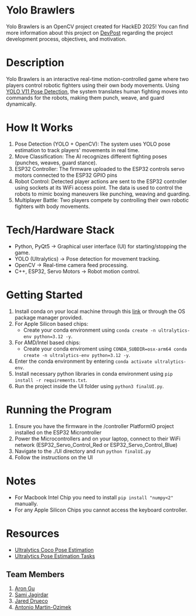# Yolo Brawlers

Yolo Brawlers is an OpenCV project created for HackED 2025! You can find more information about this project
on [DevPost](https://devpost.com/software/yolo-brawlers) regarding the project development process, objectives, and motivation.

# Description

Yolo Brawlers is an interactive real-time motion-controlled game where two players control robotic fighters using their own body movements. Using [YOLO V11 Pose Detection](https://github.com/ultralytics/ultralytics), the system translates human fighting moves into commands for the robots, making them punch, weave, and guard dynamically.

# How It Works

1. Pose Detection (YOLO + OpenCV): The system uses YOLO pose estimation to track players' movements in real time.
2. Move Classification: The AI recognizes different fighting poses (punches, weaves, guard stance).
3. ESP32 Controller: The firmware uploaded to the ESP32 controls servo motors connected to the ESP32 GPIO pins
4. Robot Control: Detected player actions are sent to the ESP32 controller using sockets at its WiFi access point. The data is used to control the robots to mimic boxing maneuvers like punching, weaving and guarding.
5. Multiplayer Battle: Two players compete by controlling their own robotic fighters with body movements.

# Tech/Hardware Stack

-   Python, PyQt5 → Graphical user interface (UI) for starting/stopping the game.
-   YOLO (Ultralytics) → Pose detection for movement tracking.
-   OpenCV → Real-time camera feed processing.
-   C++, ESP32, Servo Motors → Robot motion control.

# Getting Started

1. Install conda on your local machine through this [link](https://docs.anaconda.com/anaconda/install/) or through the OS package manager provided.
2. For Apple Silicon based chips:
    - Create your conda environment using `conda create -n ultralytics-env python=3.12 -y`.
3. For AMD/Intel based chips:
    - Create your conda enviroment using `CONDA_SUBDIR=osx-arm64 conda create -n ultralytics-env python=3.12 -y`.
4. Enter the conda environment by entering `conda activate ultralytics-env`.
5. Install necessary python libraries in conda environment using `pip install -r requirements.txt`.
6. Run the project inside the UI folder using `python3 finalUI.py`.

# Running the Program
1. Ensure you have the firmware in the /controller PlatformIO project installed on the ESP32 Microntroller
2. Power the Microcontrollers and on your laptop, connect to their WiFi network (ESP32_Servo_Control_Red or ESP32_Servo_Control_Blue)
2. Navigate to the ./UI directory and run `python finalUI.py`
3. Follow the instructions on the UI

# Notes

-   For Macbook Intel Chip you need to install `pip install "numpy<2"` manually.
-   For any Apple Silicon Chips you cannot access the keyboard controller.

# Resources

-   [Ultralytics Coco Pose Estimation](https://docs.ultralytics.com/datasets/pose/coco/)
-   [Ultralytics Pose Estimation Tasks](https://docs.ultralytics.com/tasks/pose/)

## Team Members

1. [Aron Gu](https://github.com/arongu321)
2. [Sami Jagirdar](https://github.com/Sami-Jagirdar)
3. [Jared Drueco](https://github.com/jdrco)
4. [Antonio Martin-Ozimek](https://github.com/antonio2uofa)
